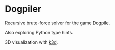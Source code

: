 # Dogpiler

Recursive brute-force solver for the game [Dogpile](https://www.brainwright.com/products/display/8310).

Also exploring Python type hints.

3D visualization with [k3d](https://github.com/K3D-tools/K3D-jupyter).
